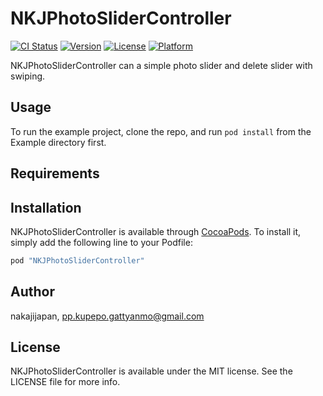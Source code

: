 # NKJPhotoSliderController

[![CI Status](http://img.shields.io/travis/nakajijapan/NKJPhotoSliderController.svg?style=flat)](https://travis-ci.org/nakajijapan/NKJPhotoSliderController)
[![Version](https://img.shields.io/cocoapods/v/NKJPhotoSliderController.svg?style=flat)](http://cocoapods.org/pods/NKJPhotoSliderController)
[![License](https://img.shields.io/cocoapods/l/NKJPhotoSliderController.svg?style=flat)](http://cocoapods.org/pods/NKJPhotoSliderController)
[![Platform](https://img.shields.io/cocoapods/p/NKJPhotoSliderController.svg?style=flat)](http://cocoapods.org/pods/NKJPhotoSliderController)

NKJPhotoSliderController can a simple photo slider and delete slider with swiping.

## Usage

To run the example project, clone the repo, and run `pod install` from the Example directory first.

## Requirements

## Installation

NKJPhotoSliderController is available through [CocoaPods](http://cocoapods.org). To install
it, simply add the following line to your Podfile:

```ruby
pod "NKJPhotoSliderController"
```

## Author

nakajijapan, pp.kupepo.gattyanmo@gmail.com

## License

NKJPhotoSliderController is available under the MIT license. See the LICENSE file for more info.
